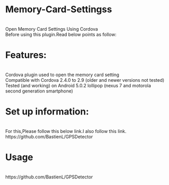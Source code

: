 # Memory-Card-Settingss
<br/>
Open Memory Card Settings Using Cordova
<br/>
Before using this plugin.Read below points as follow:
<br/>
<h1>Features:</h1>
<br/>
Cordova plugin used to open the memory card setting
<br/>
Compatible with Cordova 2.4.0 to 2.9 (older and newer versions not tested)
<br/>
Tested (and working) on Android 5.0.2 lollipop (nexus 7 and motorola second generation smartphone)

<h1>Set up information:
</h1>
<br/>For this,Please follow this below link.I also follow this link.
https://github.com/BastienL/GPSDetector
<h1>Usage</h1>
<br/>
https://github.com/BastienL/GPSDetector
